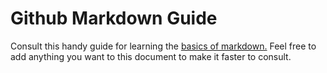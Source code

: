 # Github Markdown Guide

Consult this handy guide for learning the [basics of markdown.](https://guides.github.com/features/mastering-markdown/)  Feel free to add anything you want to this document to make it faster to consult.
